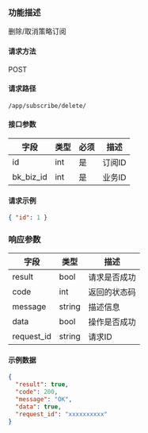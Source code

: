 ### 功能描述

删除/取消策略订阅

#### 请求方法

POST

#### 请求路径

`/app/subscribe/delete/`

#### 接口参数

| 字段 | 类型 | 必须 | 描述   |
|----|----|----|------|
| id | int | 是  | 订阅ID |
| bk_biz_id  | int   | 是  | 业务ID   |

#### 请求示例

```json
{ "id": 1 }
```

### 响应参数

| 字段       | 类型   | 描述         |
|----------|------|------------|
| result   | bool | 请求是否成功     |
| code     | int  | 返回的状态码     |
| message  | string | 描述信息       |
| data     | bool | 操作是否成功      |
| request_id | string | 请求ID       |

#### 示例数据

```json
{
  "result": true,
  "code": 200,
  "message": "OK",
  "data": true,
  "request_id": "xxxxxxxxxx"
}
```


